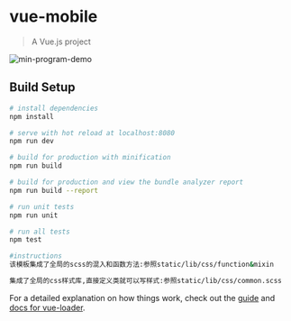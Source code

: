 # vue-mobile

> A Vue.js project

![min-program-demo](https://github.com/lanzhsh/vue-mobile/blob/master/assets/img/project.jpg)

## Build Setup

``` bash
# install dependencies
npm install

# serve with hot reload at localhost:8080
npm run dev

# build for production with minification
npm run build

# build for production and view the bundle analyzer report
npm run build --report

# run unit tests
npm run unit

# run all tests
npm test

#instructions
该模板集成了全局的scss的混入和函数方法:参照static/lib/css/function&mixin

集成了全局的css样式库,直接定义类就可以写样式:参照static/lib/css/common.scss
```

For a detailed explanation on how things work, check out the [guide](http://vuejs-templates.github.io/webpack/) and [docs for vue-loader](http://vuejs.github.io/vue-loader).
